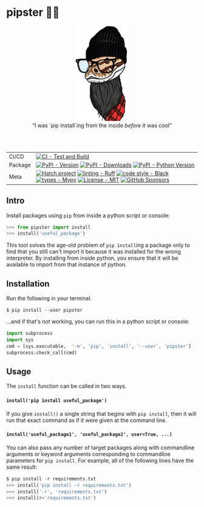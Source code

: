# pipster  🧔‍♂️ 

> 

<div align="center">
  <figure>
    <img src="https://raw.githubusercontent.com/reynoldsnlp/pipster/main/images/pipster_138x250.jpg" alt="Pipster logo" width="138">
    <br/>
    <figcaption>&#8220;I was `pip install`ing from the inside <em>before</em> it was cool&#8221;</figcaption>
  </figure>
<br/>
<br/>

| | |
| --- | --- |
| CI/CD | [![CI - Test and Build](https://github.com/reynoldsnlp/pipster/actions/workflows/test_build_publish.yml/badge.svg)](https://github.com/reynoldsnlp/pipster/actions/workflows/test_build_publish.yml) |
| Package | [![PyPI - Version](https://img.shields.io/pypi/v/pipster.svg?logo=pypi&label=PyPI&logoColor=gold)](https://pypi.org/project/pipster/) [![PyPI - Downloads](https://img.shields.io/pypi/dm/pipster.svg?color=blue&label=Downloads&logo=pypi&logoColor=gold)](https://pypi.org/project/pipster/) [![PyPI - Python Version](https://img.shields.io/pypi/pyversions/pipster.svg?logo=python&label=Python&logoColor=gold)](https://pypi.org/project/pipster/) |
| Meta | [![Hatch project](https://img.shields.io/badge/%F0%9F%A5%9A-Hatch-4051b5.svg)](https://github.com/pypa/hatch) [![linting - Ruff](https://img.shields.io/endpoint?url=https://raw.githubusercontent.com/charliermarsh/ruff/main/assets/badge/v0.json)](https://github.com/charliermarsh/ruff) [![code style - Black](https://img.shields.io/badge/code%20style-black-000000.svg)](https://github.com/psf/black) [![types - Mypy](https://img.shields.io/badge/types-Mypy-blue.svg)](https://github.com/python/mypy) [![License - MIT](https://img.shields.io/badge/license-MIT-9400d3.svg)](https://spdx.org/licenses/) [![GitHub Sponsors](https://img.shields.io/github/sponsors/reynoldsnlp?logo=GitHub%20Sponsors&style=social)](https://github.com/sponsors/reynoldsnlp) |

</div>

## Intro

Install packages using `pip` from inside a python script or console:

```python
>>> from pipster import install
>>> install('useful_package')
```

This tool solves the age-old problem of `pip install`ing a package only to find
that you still can't import it because it was installed for the wrong
interpreter. By installing from inside python, you ensure that it will be
available to import from that instance of python.

## Installation

Run the following in your terminal.

```
$ pip install --user pipster
```

...and if that's not working, you can run this in a python script or console:

```python
import subprocess
import sys
cmd = [sys.executable,  '-m', 'pip', 'install', '--user', 'pipster']
subprocess.check_call(cmd)
```

## Usage

The `install` function can be called in two ways.

#### `install('pip install useful_package')`

If you give `install()` a single string that begins with `pip install`, then it
will run that exact command as if it were given at the command line.

#### `install('useful_package1', 'useful_package2', user=True, ...)`

You can also pass any number of target packages along with commandline
arguments or keyword arguments corresponding to commandline parameters for `pip
install`. For example, all of the following lines have the same result:

```python
$ pip install -r requirements.txt
>>> install('pip install -r requirements.txt')
>>> install('-r', 'requirements.txt')
>>> install(r='requirements.txt')
```
